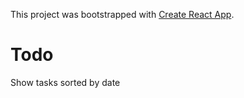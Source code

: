 This project was bootstrapped with [Create React App](https://github.com/facebook/create-react-app).</br>
# Todo </br>
Show tasks sorted by date
